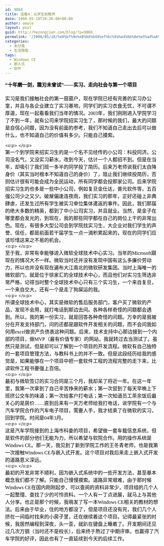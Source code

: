 ```yaml
---
id: 9868
title: 连载4：从学生到教师
date: 2008-05-18T10:26:00+00:00
author: omale
layout: post
guid: http://hezongjian.com/blog/?p=9868
permalink: '/2008/05/18/%e8%bf%9e%e8%bd%bd4%ef%bc%9a%e4%bb%8e%e5%ad%a6%e7%94%9f%e5%88%b0%e6%95%99%e5%b8%88/'
categories:
  - 未分类
  - 生活随笔
tags:
  - Windows CE
  - 嵌入式
  - 软件
---
```

<h3 style="MARGIN: 13pt 0cm">
  <font color=#000000><span style="FONT-SIZE: 12pt; LINE-HEIGHT: 173%; FONT-FAMILY: 宋体; mso-bidi-font-size: 16.0pt; mso-ascii-font-family: Calibri; mso-hansi-font-family: Calibri">“十年磨一剑，霜刃未曾试”——实习、走向社会与第一个项目</span><span lang=EN-US style="FONT-SIZE: 12pt; LINE-HEIGHT: 173%; mso-bidi-font-size: 16.0pt"><?xml:namespace prefix = o ns = "urn:schemas-microsoft-com:office:office"  /><o:p></o:p></span></font>
</h3><p class=MsoNormal style="MARGIN: 0cm 0cm 0pt"><font size=3><font color=#000000>

<span style="FONT-FAMILY: 宋体; mso-ascii-font-family: Calibri; mso-hansi-font-family: Calibri">实习是我们接触社会的第一扇窗户，现在学院已经有完善的实习办公室，并且与各企业建立了实习基地，同学们的实习衣食无忧，不可谓不厚道，现在一起看看我们当年的情况。</span><span lang=EN-US><font face=Calibri>2003</font></span><span style="FONT-FAMILY: 宋体; mso-ascii-font-family: Calibri; mso-hansi-font-family: Calibri">年，我们刚刚进入学院学习了不到一年，就有公司来学院招实习生了，那时候的我们，最大的问题是自信心问题，因为没有前面的参考，我们不知道自己走出去后可以做什么，也不知道自己的价值有多少。只能自己摸索。</span></font></font></p> <p class=MsoNormal style="MARGIN: 0cm 0cm 0pt"><span lang=EN-US><o:p><font face=Calibri color=#000000 size=3>&nbsp;</font></o:p></span></p> <p class=MsoNormal style="MARGIN: 0cm 0cm 0pt"><span style="FONT-FAMILY: 宋体; mso-ascii-font-family: Calibri; mso-hansi-font-family: Calibri"><font color=#000000 size=3>第一个到学院来招实习生的是一个名不见经传的小公司：科投同济。公司没名气，又没实习薪水，改到今天，估计一个人都招不到。但是在当年，却吸引了我们班一多半的同学投了简历。后来万老师说我们太自降身价（其实当时根本不知道自己的身价）了，阻止我们继续投简历，否则估计很有可能会成为全民运动，所有同学都会投那家公司。后来学院招实习生的也多是一些中小公司，例如复旦金仕达，普元软件等，五百强公司少之又少。破屋偏逢连夜雨，我们实习的那年，正好还碰上非典肆虐，还发生过所有学生被实习单位集体遣返的事件。因此，我们那届的绝大多数的精英，都到了中小公司实习，并且就业。当然，是金子在哪里都会发光的，到现在，我的那些同学都在自己的岗位上干的非常出色。现在，有很多大型公司会到学院找实习生，大企业对我们学生的声誉、信任，都是前面若干届学生一点一滴积累起来的，现在的同学们应该珍惜这来之不易的机会。</font></span></p> <p class=MsoNormal style="MARGIN: 0cm 0cm 0pt"><span lang=EN-US><o:p><font face=Calibri color=#000000 size=3>&nbsp;</font></o:p></span></p> <p class=MsoNormal style="MARGIN: 0cm 0cm 0pt"><font size=3><font color=#000000><span style="FONT-FAMILY: 宋体; mso-ascii-font-family: Calibri; mso-hansi-font-family: Calibri">至于我，非常有幸能够进入微软全球技术中心实习。当年的</span><span lang=EN-US><font face=Calibri>Microsoft</font></span><span style="FONT-FAMILY: 宋体; mso-ascii-font-family: Calibri; mso-hansi-font-family: Calibri">跟现在的情况大不一样。微软当时还并没有发现中国有这么多廉价劳动力，所以也并没有现在遍布大江南北的微软研发集团。当时上海唯一的微软部门，就是位于徐家汇的全球技术中心，而且他们对实习生筛选非常严格，记得当时整个全球技术中心只有三个实习生，一个来自复旦，一个来自交大，还有一个是走了狗屎运的我。</span></font></font></p> <p class=MsoNormal style="MARGIN: 0cm 0cm 0pt"><span lang=EN-US><o:p><font face=Calibri color=#000000 size=3>&nbsp;</font></o:p></span></p> <p class=MsoNormal style="MARGIN: 0cm 0cm 0pt"><font size=3><font color=#000000><span style="FONT-FAMILY: 宋体; mso-ascii-font-family: Calibri; mso-hansi-font-family: Calibri">所谓全球技术中心，其实是微软的售后服务部门，客户买了微软的产品，发现不会用，就打电话到那边去问。各种各样奇怪的问题都会遇到。所以，我的第一份实习，就是回答各种奇怪的问题。万幸的是我被分在开发支持部门，问的还都是跟软件开发相关的问题，而不会问我如何用</span><span lang=EN-US><font face=Calibri>excel</font></span><span style="FONT-FAMILY: 宋体; mso-ascii-font-family: Calibri; mso-hansi-font-family: Calibri">做资产负债表这种问题。后来，技术支持中心那边接到一个内部的项目，做</span><span lang=EN-US><font face=Calibri>MVP</font></span><span style="FONT-FAMILY: 宋体; mso-ascii-font-family: Calibri; mso-hansi-font-family: Calibri">（最有价值专家）的网站，我就转过去当测试了。虽然只是测试，但是却可以了解到一个项目的开发流程。微软有自己独特的一套项目管理方法，与教科书上的并不一致。但是这段经历给我的感觉是，如果能够在一个项目中把一套软件工程的流程完整的走下来，比读软件工程书要强上百倍。</span></font></font></p> <p class=MsoNormal style="MARGIN: 0cm 0cm 0pt"><span lang=EN-US><o:p><font face=Calibri color=#000000 size=3>&nbsp;</font></o:p></span></p> <p class=MsoNormal style="MARGIN: 0cm 0cm 0pt"><font size=3><font color=#000000><span style="FONT-FAMILY: 宋体; mso-ascii-font-family: Calibri; mso-hansi-font-family: Calibri">最初与微软签订的实习合同是三个月，我却呆了将近一年。在这一年里，我第一次拿到了自己辛苦挣来的薪水；第一次尝到了每天早晚上下班挤公交车的味道；第一次给客户打电话；第一次知道员工茶余饭后最关心的是房价……直到后来有一天万老师给我打电话，说学院有一个与汽车学院合作的汽车电子项目，需要人手，我才结束了在微软的实习，回到学院。时间是</span><span lang=EN-US><font face=Calibri>04</font></span><span style="FONT-FAMILY: 宋体; mso-ascii-font-family: Calibri; mso-hansi-font-family: Calibri">年</span><span lang=EN-US><font face=Calibri>3</font></span><span style="FONT-FAMILY: 宋体; mso-ascii-font-family: Calibri; mso-hansi-font-family: Calibri">月。</span></font></font></p> <p class=MsoNormal style="MARGIN: 0cm 0cm 0pt"><span lang=EN-US><o:p><font face=Calibri color=#000000 size=3>&nbsp;</font></o:p></span></p> <p class=MsoNormal style="MARGIN: 0cm 0cm 0pt"><font size=3><font color=#000000><span style="FONT-FAMILY: 宋体; mso-ascii-font-family: Calibri; mso-hansi-font-family: Calibri">这是汽车学院接到的上海市科委的项目，希望做一套车载信息系统，但是软件的部分他们无能为力，所以希望与软院合作。用的操作系统是</span><span lang=EN-US><font face=Calibri>Windows CE</font></span><span style="FONT-FAMILY: 宋体; mso-ascii-font-family: Calibri; mso-hansi-font-family: Calibri">。那一天，我见到了新到学院工作的王冬青老师，也是我第一次接触</span><span lang=EN-US><font face=Calibri>Windows CE</font></span><span style="FONT-FAMILY: 宋体; mso-ascii-font-family: Calibri; mso-hansi-font-family: Calibri">与嵌入式开发。这个项目对我后来走上嵌入式开发的道路意义深远。</span></font></font></p> <p class=MsoNormal style="MARGIN: 0cm 0cm 0pt"><span lang=EN-US><o:p><font face=Calibri color=#000000 size=3>&nbsp;</font></o:p></span></p> <p class=MsoNormal style="MARGIN: 0cm 0cm 0pt"><font size=3><font color=#000000><span style="FONT-FAMILY: 宋体; mso-ascii-font-family: Calibri; mso-hansi-font-family: Calibri">最初的开发非常不顺利，因为嵌入式系统中的一些开发方法，甚至基本概念我们都不了解。只能自己慢慢摸索。道路异常艰难，由于那时候</span><span lang=EN-US><font face=Calibri>Windows CE</font></span><span style="FONT-FAMILY: 宋体; mso-ascii-font-family: Calibri; mso-hansi-font-family: Calibri">在国内刚刚起步，可以查阅的资料非常少，项目组的几个人一起整理、查找了少的可怜资料。一个人有一丁点进展，就马上与其他人分享。也正是那个时候，我萌发了写一本</span><span lang=EN-US><font face=Calibri>Windows CE</font></span><span style="FONT-FAMILY: 宋体; mso-ascii-font-family: Calibri; mso-hansi-font-family: Calibri">相关的教材的想法。后来由于毕业，住的地方都没了，但是项目还没有完，我们几个人挤在一间临时找来的小房子里，还在继续着这个项目。记得最紧张的时候，我居然编程到深夜，头一歪，就趴在键盘上睡着了。开发期间还见过几次万钢（当时还不是校长），后来终于熬过了中期评审。也赢得了汽车学院的好评，因此也有了一直延续到今天的后续工作。</span></font></font></p>